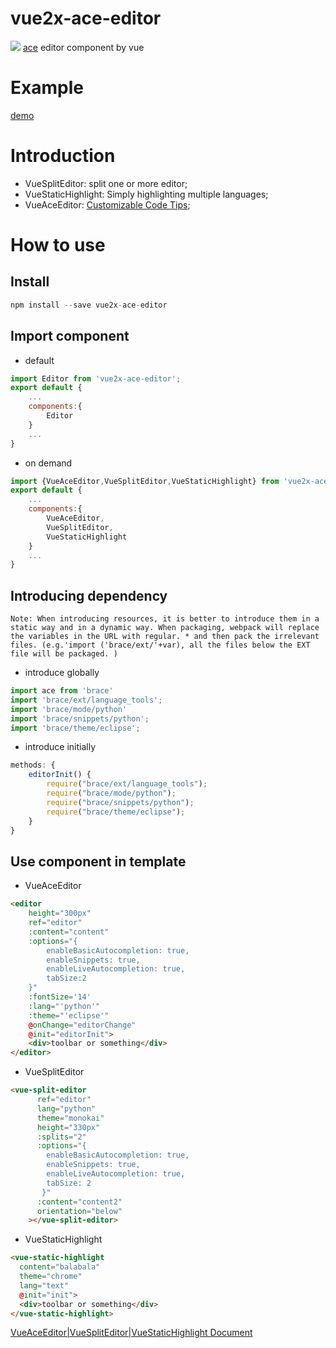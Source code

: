 vue2x-ace-editor
=
[![](https://img.shields.io/npm/v/vue2x-ace-editor.svg)](https://www.npmjs.com/package/vue2x-ace-editor)
[ace](https://ace.c9.io/) editor component by vue

Example
=
[demo](https://zjfcool.github.io/vue2x-ace-editor/example/dist)

Introduction
=
* VueSplitEditor: split one or more editor;
* VueStaticHighlight: Simply highlighting multiple languages;
* VueAceEditor: [Customizable Code Tips](https://github.com/zjfcool/vue2x-ace-editor/blob/master/example/src/views/SetComplete.vue);

How to use
=
Install
-
```javascript
npm install --save vue2x-ace-editor
```
Import component
-
* default
```javascript
import Editor from 'vue2x-ace-editor';
export default {
    ...
    components:{
        Editor
    }
    ...
}
```
* on demand
```javascript
import {VueAceEditor,VueSplitEditor,VueStaticHighlight} from 'vue2x-ace-editor';
export default {
    ...
    components:{
        VueAceEditor,
        VueSplitEditor,
        VueStaticHighlight
    }
    ...
}
```

Introducing dependency
-
`Note: When introducing resources, it is better to introduce them in a static way and in a dynamic way. When packaging, webpack will replace the variables in the URL with regular. * and then pack the irrelevant files. (e.g.'import ('brace/ext/'+var), all the files below the EXT file will be packaged. )`
* introduce globally
```javascript
import ace from 'brace'
import 'brace/ext/language_tools';
import 'brace/mode/python'
import 'brace/snippets/python';
import 'brace/theme/eclipse';
```
* introduce initially 
```javascript
methods: {
    editorInit() {
        require("brace/ext/language_tools");
        require("brace/mode/python");
        require("brace/snippets/python");
        require("brace/theme/eclipse");
    }
}
```
Use component in template
-
* VueAceEditor
``` html
<editor 
    height="300px" 
    ref="editor" 
    :content="content"  
    :options="{
        enableBasicAutocompletion: true,
        enableSnippets: true,
        enableLiveAutocompletion: true,
        tabSize:2
    }" 
    :fontSize='14' 
    :lang="'python'" 
    :theme="'eclipse'"
    @onChange="editorChange"
    @init="editorInit">
    <div>toolbar or something</div>    
</editor>
```
* VueSplitEditor
``` html
<vue-split-editor
      ref="editor"
      lang="python"
      theme="monokai"
      height="330px"
      :splits="2"
      :options="{
        enableBasicAutocompletion: true,
        enableSnippets: true,
        enableLiveAutocompletion: true,
        tabSize: 2
       }"
      :content="content2"
      orientation="below"
    ></vue-split-editor>
```
* VueStaticHighlight
```html
<vue-static-highlight
  content="balabala"
  theme="chrome"
  lang="text"
  @init="init">
  <div>toolbar or something</div> 
</vue-static-highlight>
```
[VueAceEditor|VueSplitEditor|VueStaticHighlight Document](https://github.com/zjfcool/vue2x-ace-editor/blob/master/editor/README.md)